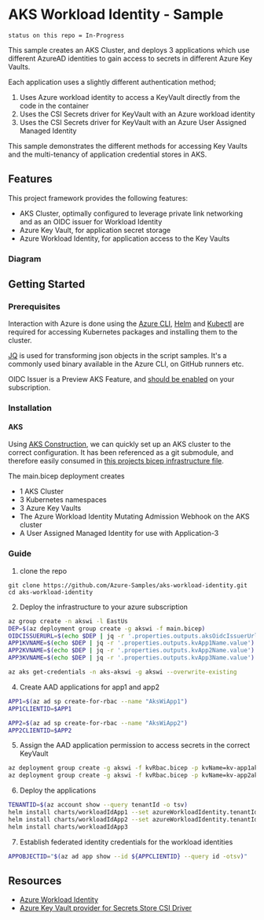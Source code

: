 # AKS Workload Identity - Sample

`status on this repo = In-Progress`

This sample creates an AKS Cluster, and deploys 3 applications which use different AzureAD identities to gain access to secrets in different Azure Key Vaults.

Each application uses a slightly different authentication method;

1. Uses Azure workload identity to access a KeyVault directly from the code in the container
1. Uses the CSI Secrets driver for KeyVault with an Azure workload identity
1. Uses the CSI Secrets driver for KeyVault with an Azure User Assigned Managed Identity

This sample demonstrates the different methods for accessing Key Vaults and the multi-tenancy of application credential stores in AKS.

## Features

This project framework provides the following features:

* AKS Cluster, optimally configured to leverage private link networking and as an OIDC issuer for Workload Identity
* Azure Key Vault, for application secret storage
* Azure Workload Identity, for application access to the Key Vaults

### Diagram

## Getting Started

### Prerequisites

Interaction with Azure is done using the [Azure CLI](https://docs.microsoft.com/cli/azure/), [Helm](https://helm.sh/docs/intro/install/) and [Kubectl](https://kubernetes.io/docs/tasks/tools/#kubectl) are required for accessing Kubernetes packages and installing them to the cluster.

[JQ](https://stedolan.github.io/jq/download/) is used for transforming json objects in the script samples. It's a commonly used binary available in the Azure CLI, on GitHub runners etc.

OIDC Issuer is a Preview AKS Feature, and [should be enabled](https://docs.microsoft.com/azure/aks/cluster-configuration#oidc-issuer-preview) on your subscription.

### Installation

#### AKS

Using [AKS Construction](https://github.com/Azure/Aks-Construction), we can quickly set up an AKS cluster to the correct configuration. It has been referenced as a git submodule, and therefore easily consumed in [this projects bicep infrastructure file](main.bicep).

The main.bicep deployment creates
- 1 AKS Cluster
- 3 Kubernetes namespaces
- 3 Azure Key Vaults
- The Azure Workload Identity Mutating Admission Webhook on the AKS cluster
- A User Assigned Managed Identity for use with Application-3

### Guide

1. clone the repo

```
git clone https://github.com/Azure-Samples/aks-workload-identity.git
cd aks-workload-identity
```

2. Deploy the infrastructure to your azure subscription

```bash
az group create -n akswi -l EastUs
DEP=$(az deployment group create -g akswi -f main.bicep)
OIDCISSUERURL=$(echo $DEP | jq -r '.properties.outputs.aksOidcIssuerUrl.value')
APP1KVNAME=$(echo $DEP | jq -r '.properties.outputs.kvApp1Name.value')
APP2KVNAME=$(echo $DEP | jq -r '.properties.outputs.kvApp2Name.value')
APP3KVNAME=$(echo $DEP | jq -r '.properties.outputs.kvApp3Name.value')

az aks get-credentials -n aks-akswi -g akswi --overwrite-existing
```

4. Create AAD applications for app1 and app2

```bash
APP1=$(az ad sp create-for-rbac --name "AksWiApp1")
APP1CLIENTID=$APP1

APP2=$(az ad sp create-for-rbac --name "AksWiApp2")
APP2CLIENTID=$APP2
```

5. Assign the AAD application permission to access secrets in the correct KeyVault

```bash
az deployment group create -g akswi -f kvRbac.bicep -p kvName=kv-app1akswi app1clientId=$APP1CLIENTID
az deployment group create -g akswi -f kvRbac.bicep -p kvName=kv-app2akswi app1clientId=$APP2CLIENTID
```

6. Deploy the applications

```bash
TENANTID=$(az account show --query tenantId -o tsv)
helm install charts/workloadIdApp1 --set azureWorkloadIdentity.tenantId=$TENANTID,azureWorkloadIdentity.clientId=$APP1CLIENTID,keyvaultName=$APP1KVNAME
helm install charts/workloadIdApp2 --set azureWorkloadIdentity.tenantId=$TENANTID,azureWorkloadIdentity.clientId=$APP2CLIENTID,keyvaultName=$APP2KVNAME
helm install charts/workloadIdApp3
```

7. Establish federated identity credentials for the workload identities

```bash
APPOBJECTID="$(az ad app show --id ${APPCLIENTID} --query id -otsv)"
```

## Resources

- [Azure Workload Identity](https://github.com/Azure/azure-workload-identity)
- [Azure Key Vault provider for Secrets Store CSI Driver](https://azure.github.io/secrets-store-csi-driver-provider-azure/docs/getting-started/usage/)